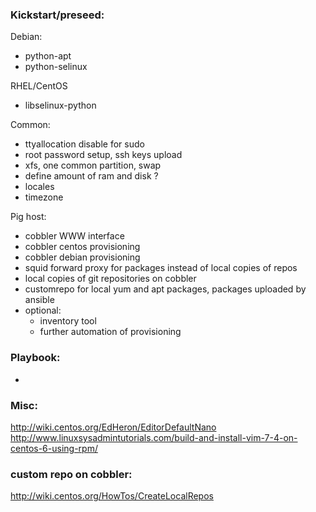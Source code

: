 ### Kickstart/preseed:
 Debian:
 - python-apt
 - python-selinux

 RHEL/CentOS
 - libselinux-python

 Common:
 - ttyallocation disable for sudo
 - root password setup, ssh keys upload
 - xfs, one common partition, swap
 - define amount of ram and disk ?
 - locales
 - timezone

Pig host:
 - cobbler WWW interface
 - cobbler centos provisioning
 - cobbler debian provisioning
 - squid forward proxy for packages instead of local copies of repos
 - local copies of git repositories on cobbler
 - customrepo for local yum and apt packages, packages uploaded by ansible
 - optional:
    - inventory tool
    - further automation of provisioning


### Playbook:
- <None>

### Misc:
http://wiki.centos.org/EdHeron/EditorDefaultNano
http://www.linuxsysadmintutorials.com/build-and-install-vim-7-4-on-centos-6-using-rpm/

### custom repo on cobbler:
http://wiki.centos.org/HowTos/CreateLocalRepos
